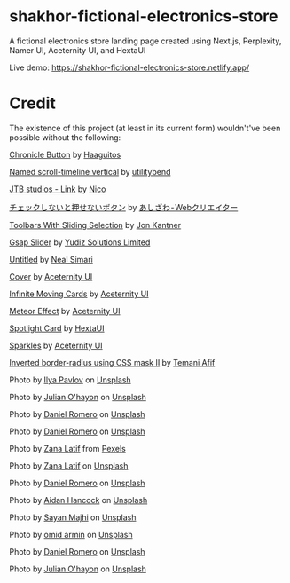 # shakhor-fictional-electronics-store
A fictional electronics store landing page created using Next.js, Perplexity, Namer UI, Aceternity UI, and HextaUI

Live demo: https://shakhor-fictional-electronics-store.netlify.app/

# Credit

The existence of this project (at least in its current form) wouldn't've been possible without the following:

[Chronicle Button](https://codepen.io/Haaguitos/pen/OJrVZdJ) by [Haaguitos](https://codepen.io/Haaguitos)

[Named scroll-timeline vertical](https://codepen.io/utilitybend/pen/VwBRNwm) by [utilitybend](https://codepen.io/utilitybend)

[JTB studios - Link](https://codepen.io/zzznicob/pen/GRPgKLM) by [Nico](https://codepen.io/zzznicob)

[チェックしないと押せないボタン](https://codepen.io/ash_creator/pen/JjZReNm) by [あしざわ - Webクリエイター](https://codepen.io/ash_creator)

[Toolbars With Sliding Selection](https://codepen.io/jkantner/pen/OJKZxpv) by [Jon Kantner](https://codepen.io/jkantner)

[Gsap Slider](https://codepen.io/yudizsolutions/pen/YzgXvZJ) by [Yudiz Solutions Limited](https://codepen.io/yudizsolutions)

[Untitled](https://codepen.io/Neal-Simari/pen/wvLvGQp) by [Neal Simari](https://codepen.io/Neal-Simari)

[Cover](https://ui.aceternity.com/components/container-cover) by [Aceternity UI](https://ui.aceternity.com)

[Infinite Moving Cards](https://ui.aceternity.com/components/infinite-moving-cards) by [Aceternity UI](https://ui.aceternity.com)

[Meteor Effect](https://ui.aceternity.com/components/meteors) by [Aceternity UI](https://ui.aceternity.com)

[Spotlight Card](https://hextaui.com/docs/animation/spotlight-card) by [HextaUI](https://hextaui.com)

[Sparkles](https://ui.aceternity.com/components/sparkles) by [Aceternity UI](https://ui.aceternity.com)

[Inverted border-radius using CSS mask II](https://codepen.io/t_afif/pen/LEPBYvK) by [Temani Afif](https://codepen.io/t_afif)

Photo by [Ilya Pavlov](https://unsplash.com/@ilyapavlov?utm_content=creditCopyText&utm_medium=referral&utm_source=unsplash) on [Unsplash](https://unsplash.com/photos/woman-standing-beside-lights-xE87C_OvVO4?utm_content=creditCopyText&utm_medium=referral&utm_source=unsplash)

Photo by [Julian O'hayon](https://unsplash.com/@anckor?utm_content=creditCopyText&utm_medium=referral&utm_source=unsplash) on [Unsplash](https://unsplash.com/photos/space-black-case-apple-watch-silver-macbook-pro-jet-black-iphone-7-plus-and-silver-imac-with-corresponding-boxes-Bs-zngH79Ds?utm_content=creditCopyText&utm_medium=referral&utm_source=unsplash)

Photo by [Daniel Romero](https://unsplash.com/@rmrdnl?utm_content=creditCopyText&utm_medium=referral&utm_source=unsplash) on [Unsplash](https://unsplash.com/photos/white-and-blue-game-controller-TpXoTb1uR5A?utm_content=creditCopyText&utm_medium=referral&utm_source=unsplash)

Photo by [Daniel Romero](https://unsplash.com/@rmrdnl?utm_content=creditCopyText&utm_medium=referral&utm_source=unsplash) on [Unsplash](https://unsplash.com/photos/person-holding-pink-and-black-iphone-case-jcJFOwBTEck?utm_content=creditCopyText&utm_medium=referral&utm_source=unsplash)

Photo by [Zana Latif](https://www.pexels.com/@zana-latif-2772032/) from [Pexels](https://www.pexels.com/photo/unboxing-iphone-15-pro-max-box-in-natural-titanium-color-mention-zana_qaradaghy-on-instagram-while-use-this-photo-follow-on-instagram-zana_qaradaghy-18525574/)

Photo by [Zana Latif](https://unsplash.com/@zana_qaradaghy?utm_content=creditCopyText&utm_medium=referral&utm_source=unsplash) on [Unsplash](https://unsplash.com/photos/silver-iphone-6-beside-silver-and-black-wireless-headphones-gtX5DIIHGqE?utm_content=creditCopyText&utm_medium=referral&utm_source=unsplash)

Photo by [Daniel Romero](https://unsplash.com/@rmrdnl?utm_content=creditCopyText&utm_medium=referral&utm_source=unsplash) on [Unsplash](https://unsplash.com/photos/black-samsung-android-smartphone-turned-off-fgA8fQx02X8?utm_content=creditCopyText&utm_medium=referral&utm_source=unsplash)

Photo by [Aidan Hancock](https://unsplash.com/@aidanmh?utm_content=creditCopyText&utm_medium=referral&utm_source=unsplash) on [Unsplash](https://unsplash.com/photos/turned-on-iphone-x-on-white-surface-EwKkZu18HPo?utm_content=creditCopyText&utm_medium=referral&utm_source=unsplash)

Photo by [Sayan Majhi](https://unsplash.com/@minimalsayan?utm_content=creditCopyText&utm_medium=referral&utm_source=unsplash) on [Unsplash](https://unsplash.com/photos/a-cell-phone-headphones-a-keyboard-and-a-charger-on-a-LRPDGjzZAvA?utm_content=creditCopyText&utm_medium=referral&utm_source=unsplash)

Photo by [omid armin](https://unsplash.com/@itsomidarmin?utm_content=creditCopyText&utm_medium=referral&utm_source=unsplash) on [Unsplash](https://unsplash.com/photos/black-iphone-4-beside-white-apple-wireless-keyboard-and-white-wireless-mouse-VYt7lu6KUWE?utm_content=creditCopyText&utm_medium=referral&utm_source=unsplash)

Photo by [Daniel Romero](https://unsplash.com/@rmrdnl?utm_content=creditCopyText&utm_medium=referral&utm_source=unsplash) on [Unsplash](https://unsplash.com/photos/black-and-red-laptop-computer-on-white-table-Z4_kN9ybLf4?utm_content=creditCopyText&utm_medium=referral&utm_source=unsplash)

Photo by [Julian O'hayon](https://unsplash.com/@anckor?utm_content=creditCopyText&utm_medium=referral&utm_source=unsplash) on [Unsplash](https://unsplash.com/photos/black-macbook-near-black-iphone-7-plus-and-black-apple-watch-HY3l4IeOc3E?utm_content=creditCopyText&utm_medium=referral&utm_source=unsplash)

